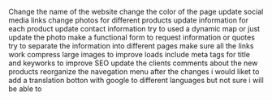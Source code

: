 Change the name of the website
change the color of the page
update social media links
change photos for different products
update information for each product
update contact information
try to used a dynamic map or just update the photo
make a functional form to request information or quotes
try to separate the information into different pages
make sure all the links work
compress large images to improve loads
include meta tags for title and keyworks to improve SEO
update the clients comments about the new products
reorganize the navegation menu after the changes
i would liket to add a translation botton with google to different languages but not sure i will be able to